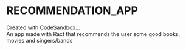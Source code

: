 # RECOMMENDATION_APP
Created with CodeSandbox...\
An app made with Ract that recommends the user some good books, movies and singers/bands
